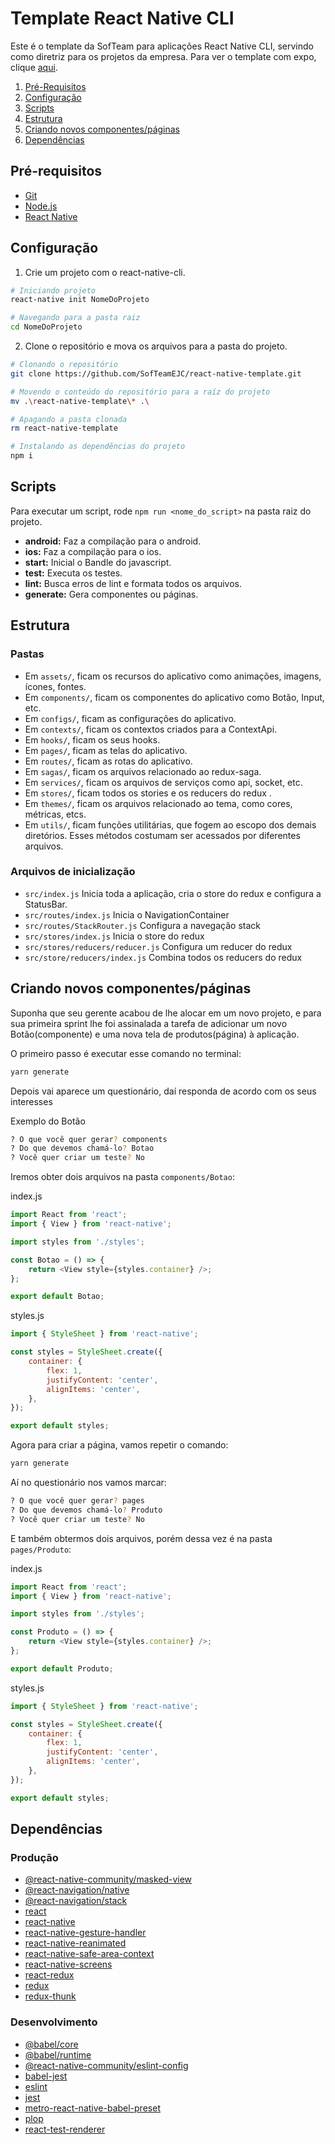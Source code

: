 # Template React Native CLI

Este é o template da SofTeam para aplicações React Native CLI, servindo como diretriz para os projetos da empresa. Para ver o template com expo, clique [aqui](https://github.com/softeam-org/expo-template).

1. [Pré-Requisitos](#pré-requisitos)
2. [Configuração](#configuração)
3. [Scripts](#scripts)
4. [Estrutura](#estrutura)
5. [Criando novos componentes/páginas](#criando-novos-componentespáginas)
6. [Dependências](#dependências)

## Pré-requisitos

- [Git](https://git-scm.com/)
- [Node.js](https://nodejs.org/en/)
- [React Native](https://reactnative.dev/docs/0.9/getting-started)

## Configuração

1. Crie um projeto com o react-native-cli.

```sh
# Iniciando projeto
react-native init NomeDoProjeto

# Navegando para a pasta raiz
cd NomeDoProjeto

```

2. Clone o repositório e mova os arquivos para a pasta do projeto.

```sh
# Clonando o repositório
git clone https://github.com/SofTeamEJC/react-native-template.git

# Movendo o conteúdo do repositório para a raíz do projeto
mv .\react-native-template\* .\

# Apagando a pasta clonada
rm react-native-template

# Instalando as dependências do projeto
npm i
```

## Scripts

Para executar um script, rode `npm run <nome_do_script>` na pasta raiz do projeto.

- **android:** Faz a compilação para o android.
- **ios:** Faz a compilação para o ios.
- **start:** Inicial o Bandle do javascript.
- **test:** Executa os testes.
- **lint:** Busca erros de lint e formata todos os arquivos.
- **generate:** Gera componentes ou páginas.

## Estrutura

### Pastas

- Em `assets/`, ficam os recursos do aplicativo como animações, imagens, ícones, fontes.
- Em `components/`, ficam os componentes do aplicativo como Botão, Input, etc.
- Em `configs/`, ficam as configurações do aplicativo.
- Em `contexts/`, ficam os contextos criados para a ContextApi.
- Em `hooks/`, ficam os seus hooks.
- Em `pages/`, ficam as telas do aplicativo.
- Em `routes/`, ficam as rotas do aplicativo.
- Em `sagas/`, ficam os arquivos relacionado ao redux-saga.
- Em `services/`, ficam os arquivos de serviços como api, socket, etc.
- Em `stores/`, ficam todos os stories e os reducers do redux .
- Em `themes/`, ficam os arquivos relacionado ao tema, como cores, métricas, etcs.
- Em `utils/`, ficam funções utilitárias, que fogem ao escopo dos demais diretórios. Esses métodos costumam ser acessados por diferentes arquivos.

### Arquivos de inicialização

- `src/index.js` Inicia toda a aplicação, cria o store do redux e configura a StatusBar.
- `src/routes/index.js` Inicia o NavigationContainer
- `src/routes/StackRouter.js` Configura a navegação stack
- `src/stores/index.js` Inicia o store do redux
- `src/stores/reducers/reducer.js` Configura um reducer do redux
- `src/store/reducers/index.js` Combina todos os reducers do redux

## Criando novos componentes/páginas

Suponha que seu gerente acabou de lhe alocar em um novo projeto, e para sua primeira sprint lhe foi assinalada a tarefa de adicionar um novo Botão(componente) e uma nova tela de produtos(página) à aplicação.

O primeiro passo é executar esse comando no terminal:

```sh
yarn generate
```

Depois vai aparece um questionário, daí responda de acordo com os seus interesses

Exemplo do Botão

```sh
? O que você quer gerar? components
? Do que devemos chamá-lo? Botao
? Você quer criar um teste? No
```

Iremos obter dois arquivos na pasta `components/Botao`:

index.js

```js
import React from 'react';
import { View } from 'react-native';

import styles from './styles';

const Botao = () => {
	return <View style={styles.container} />;
};

export default Botao;
```

styles.js

```js
import { StyleSheet } from 'react-native';

const styles = StyleSheet.create({
	container: {
		flex: 1,
		justifyContent: 'center',
		alignItems: 'center',
	},
});

export default styles;
```

Agora para criar a página, vamos repetir o comando:

```sh
yarn generate
```

Aí no questionário nos vamos marcar:

```sh
? O que você quer gerar? pages
? Do que devemos chamá-lo? Produto
? Você quer criar um teste? No
```

E também obtermos dois arquivos, porém dessa vez é na pasta `pages/Produto`:

index.js

```js
import React from 'react';
import { View } from 'react-native';

import styles from './styles';

const Produto = () => {
	return <View style={styles.container} />;
};

export default Produto;
```

styles.js

```js
import { StyleSheet } from 'react-native';

const styles = StyleSheet.create({
	container: {
		flex: 1,
		justifyContent: 'center',
		alignItems: 'center',
	},
});

export default styles;
```

## Dependências

### Produção

- [@react-native-community/masked-view](https://www.npmjs.com/package/@react-native-community/masked-view)
- [@react-navigation/native](https://www.npmjs.com/package/@react-navigation/native)
- [@react-navigation/stack](https://www.npmjs.com/package/@react-navigation/stack)
- [react](https://www.npmjs.com/package/react)
- [react-native](https://www.npmjs.com/package/react-native)
- [react-native-gesture-handler](https://www.npmjs.com/package/react-native-gesture-handler)
- [react-native-reanimated](https://www.npmjs.com/package/react-native-reanimated)
- [react-native-safe-area-context](https://www.npmjs.com/package/react-native-safe-area-context)
- [react-native-screens](https://www.npmjs.com/package/react-native-screens)
- [react-redux](https://www.npmjs.com/package/react-redux)
- [redux](https://www.npmjs.com/package/redux)
- [redux-thunk](https://www.npmjs.com/package/redux-thunk)

### Desenvolvimento

- [@babel/core](https://www.npmjs.com/package/@babel/core)
- [@babel/runtime](https://www.npmjs.com/package/@babel/runtime)
- [@react-native-community/eslint-config](https://www.npmjs.com/package/@react-native-community/eslint-config)
- [babel-jest](https://www.npmjs.com/package/babel-jest)
- [eslint](https://www.npmjs.com/package/eslint)
- [jest](https://www.npmjs.com/package/jest)
- [metro-react-native-babel-preset](https://www.npmjs.com/package/metro-react-native-babel-preset)
- [plop](https://www.npmjs.com/package/plop)
- [react-test-renderer](https://www.npmjs.com/package/react-test-renderer)
